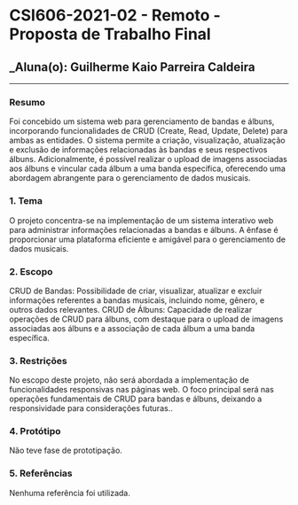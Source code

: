 # **CSI606-2021-02 - Remoto - Proposta de Trabalho Final**

## _Aluna(o): Guilherme Kaio Parreira Caldeira

---

### Resumo

Foi concebido um sistema web para gerenciamento de bandas e álbuns, incorporando funcionalidades de CRUD (Create, Read, Update, Delete) para ambas as entidades. O sistema permite a criação, visualização, atualização e exclusão de informações relacionadas às bandas e seus respectivos álbuns. Adicionalmente, é possível realizar o upload de imagens associadas aos álbuns e vincular cada álbum a uma banda específica, oferecendo uma abordagem abrangente para o gerenciamento de dados musicais.


### 1. Tema

O projeto concentra-se na implementação de um sistema interativo web para administrar informações relacionadas a bandas e álbuns. A ênfase é proporcionar uma plataforma eficiente e amigável para o gerenciamento de dados musicais.

### 2. Escopo

CRUD de Bandas: Possibilidade de criar, visualizar, atualizar e excluir informações referentes a bandas musicais, incluindo nome, gênero, e outros dados relevantes.
CRUD de Álbuns: Capacidade de realizar operações de CRUD para álbuns, com destaque para o upload de imagens associadas aos álbuns e a associação de cada álbum a uma banda específica.

### 3. Restrições

No escopo deste projeto, não será abordada a implementação de funcionalidades responsivas nas páginas web. O foco principal será nas operações fundamentais de CRUD para bandas e álbuns, deixando a responsividade para considerações futuras..

### 4. Protótipo

Não teve fase de prototipação.

### 5. Referências

Nenhuma referência foi utilizada.
